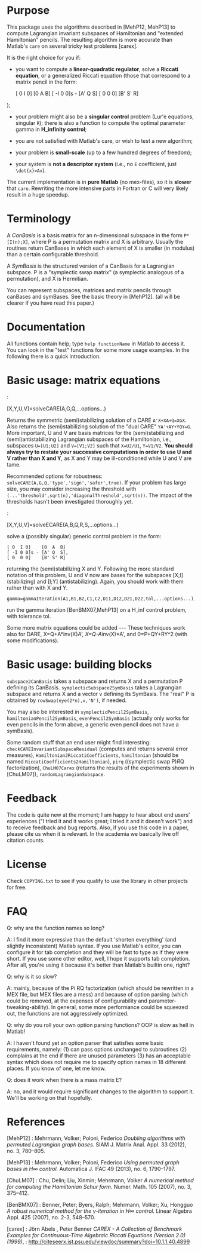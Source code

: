 Purpose
=======

This package uses the algorithms described in [MehP12, MehP13] to
compute Lagrangian invariant subspaces of Hamiltonian and "extended
Hamiltonian" pencils. The resulting algorithm is more accurate than
Matlab's `care` on several tricky test problems [carex].

It is the right choice for you if: 

* you want to compute a
**linear-quadratic regulator**, solve a **Riccati equation**, or a
generalized Riccati equation (those that correspond to a matrix pencil
in the form:

    [ 0  I 0]    [0  A  B]
    [ -I 0 0]s - [A' Q  S]
    [ 0  0 0]    [B' S' R]

); 

* your problem might also be a **singular control** problem (Lur'e
equations, singular `R`); there is also a function to compute the
optimal parameter gamma in **H\_infinity control**; 

* you are not
satisfied with Matlab's care, or wish to test a new algorithm; 

* your problem is **small-scale** (up to a few hundred degrees of freedom); 

* your system is **not a descriptor system** (i.e., no `E` coefficient,
just `\dot{x}=Ax`).

The current implementation is in **pure Matlab** (no mex-files), so it
is **slower** that `care`. Rewriting the more intensive parts in Fortran
or C will very likely result in a huge speedup.

Terminology
===========

A *CanBasis* is a basis matrix for an n-dimensional subspace in the form
`P*[I(n);X]`, where P is a permutation matrix and X is arbitrary.
Usually the routines return CanBases in which each element of X is
smaller (in modulus) than a certain configurable threshold.

A *SymBasis* is the structured version of a CanBasis for a Lagrangian
subspace. P is a "symplectic swap matrix" (a symplectic analogous of a
permutation), and X is Hermitian.

You can represent subspaces, matrices and matrix pencils through
canBases and symBases. See the basic theory in [MehP12]. (all will be
clearer if you have read this paper.)

Documentation
=============

All functions contain help; type `help functionName` in Matlab to access
it. You can look in the "test" functions for some more usage examples.
In the following there is a quick introduction.

Basic usage: matrix equations
=============================

:

[X,Y,U,V]=solveCARE(A,G,Q,...options...)

Returns the symmetric (semi)stabilizing solution of a CARE
`A'X+XA+Q=XGX`. Also returns the (semi)stabilizing solution of the "dual
CARE" `YA'+AY+YQY=G`. More important, U and V are basis matrices for the
(semi)stabilizing and (semi)antistabilizing Lagrangian subspaces of the
Hamiltonian, i.e., subspaces `U=[U1;U2]` and `V=[V1;V2]` such that
`X=U2/U1`, `Y=V1/V2`. **You should always try to restate your successive
computations in order to use U and V rather than X and Y**, as X and Y
may be ill-conditioned while U and V are tame.

Recommended options for robustness:
`solveCARE(A,G,Q,'type','sign','safer',true)`. If your problem has large
size, you may consider increasing the threshold with
`(...'threshold',sqrt(n),'diagonalThreshold',sqrt(n))`. The impact of
the thresholds hasn't been investigated thoroughly yet.

:

[X,Y,U,V]=solveECARE(A,B,Q,R,S,...options...)

solve a (possibly singular) generic control problem in the form:

    [ 0  I 0]    [0  A  B]
    [ -I 0 0]s - [A' Q  S],
    [ 0  0 0]    [B' S' R]

returning the (semi)stabilizing X and Y. Following the more standard
notation of this problem, U and V now are bases for the subspaces [X;I]
(stabilizing) and [I;Y] (antistabilizing). Again, you should work with
them rather than with X and Y.

    gamma=gammaIteration(A1,B1,B2,C1,C2,D11,D12,D21,D22,tol,...options...);

run the gamma iteration [BenBMX07,MehP13] on a H\_inf control problem,
with tolerance tol.

Some more matrix equations could be added --- These techniques work also
for DARE, X=Q+A\*inv(X)*A', X=Q-A*inv(X)\*A', and 0=P+QY+RY\^2 (with
some modifications).

Basic usage: building blocks
============================

`subspace2CanBasis` takes a subspace and returns X and a permutation P
defining its CanBasis. `symplecticSubspace2SymBasis` takes a Lagrangian
subspace and returns X and a vector v defining its SymBasis. The "real"
P is obtained by `rowSwap(eye(2*n),v,'N')`, if needed.

You may also be interested in `symplecticPencil2SymBasis`,
`hamiltonianPencil2SymBasis`, `evenPencil2SymBasis` (actually only works
for even pencils in the form above, a generic even pencil does not have
a symBasis).

Some random stuff that an end user might find interesting:
`checkCAREInvariantSubspaceResidual` (computes and returns several error
measures), `Hamiltonian2RiccatiCoefficients`, `hamiltonian` (should be
named `RiccatiCoefficients2Hamiltonian`), `pirq` ((symplectic swap
P)*R*Q factorization), `ChuLM07Carex` (returns the results of the
experiments shown in [ChuLM07]), `randomLagrangianSubspace`.

Feedback
========

The code is quite new at the moment; I am happy to hear about end users'
experiences ("I tried it and it works great; I tried it and it doesn't
work") and to receive feedback and bug reports. Also, if you use this
code in a paper, please cite us when it is relevant. In the academia we
basically live off citation counts.

License
=======

Check `COPYING.txt` to see if you qualify to use the library in other
projects for free.

FAQ
===

Q: why are the function names so long?

A: I find it more expressive than the default 'shorten everything' (and
slightly inconsistent) Matlab syntax. If you use Matlab's editor, you
can configure it for tab completion and they will be fast to type as if
they were short. If you use some other editor, well, I hope it supports
tab completion. After all, you're using it because it's better than
Matlab's builtin one, right?

Q: why is it so slow?

A: mainly, because of the Pi RQ factorization (which should be rewritten
in a MEX file, but MEX files are a mess) and because of option parsing
(which could be removed, at the expenses of configurability and
parameter-tweaking-ability). In general, some more performance could be
squeezed out, the functions are not aggressively optimized.

Q: why do you roll your own option parsing functions? OOP is slow as
hell in Matlab!

A: I haven't found yet an option parser that satisfies some basic
requirements, namely: (1) can pass options unchanged to subroutines (2)
complains at the end if there are unused parameters (3) has an
acceptable syntax which does not require me to specify option names in
18 different places. If you know of one, let me know.

Q: does it work when there is a mass matrix E?

A: no, and it would require significant changes to the algorithm to
support it. We'll be working on that hopefully.

References
==========

[MehP12]
:   Mehrmann, Volker; Poloni, Federico *Doubling algorithms with
    permuted Lagrangian graph bases.* SIAM J. Matrix Anal. Appl. 33
    (2012), no. 3, 780–805.

[MehP13]
:   Mehrmann, Volker; Poloni, Federico *Using permuted graph bases in H∞
    control.* Automatica J. IFAC 49 (2013), no. 6, 1790–1797.

[ChuLM07]
:   Chu, Delin; Liu, Xinmin; Mehrmann, Volker *A numerical method for
    computing the Hamiltonian Schur form.* Numer. Math. 105 (2007), no.
    3, 375–412.

[BenBMX07]
:   Benner, Peter; Byers, Ralph; Mehrmann, Volker; Xu, Hongguo *A robust
    numerical method for the γ-iteration in H∞ control.* Linear Algebra
    Appl. 425 (2007), no. 2-3, 548–570.

[carex]
:   Jörn Abels , Peter Benner *CAREX - A Collection of Benchmark Examples for Continuous-Time Algebraic Riccati Equations (Version 2.0) (1999)*,
    :   <http://citeseerx.ist.psu.edu/viewdoc/summary?doi=10.1.1.40.4899>


